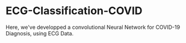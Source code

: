 # ECG-Classification-COVID

Here, we've developped a convolutional Neural Network for COVID-19 Diagnosis, using ECG Data.

